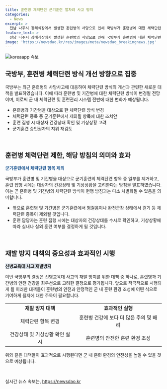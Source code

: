 ```yaml
---
title: 훈련병 체력단련 군기훈련 얼차려 사고 방지
categories:
  - News
excerpt: >
  전남 나주시 장례식장에서 발생한 훈련병의 사망으로 인해 국방부가 훈련병에 대한 체력단련 방식을 변경하기로 결정했다. 향후 훈련병 군기훈련에서 뜀걸음이나 완전군장 상태에서 걷기 등의 체력단련 종목이 제외될 예정이며, 각종 사고를 방지하기 위해 신체상태와 체력수준을 고려해 개인 맞춤형 훈련이 이뤄질 것이다. 또한, 군기훈련 승인권자의 지위를 높일 것으로 결정되었다. 국방부는 계속해서 군의 신뢰를 쌓기 위해 노력할 계획이라고 밝혔다.
feature_text: >
  전남 나주시 장례식장에서 발생한 훈련병의 사망으로 인해 국방부가 훈련병에 대한 체력단련 방식을 변경하기로 결정했다. 향후 훈련병 군기훈련에서 뜀걸음이나 완전군장 상태에서 걷기 등의 체력단련 종목이 제외될 예정이며, 각종 사고를 방지하기 위해 신체상태와 체력수준을 고려해 개인 맞춤형 훈련이 이뤄질 것이다. 또한, 군기훈련 승인권자의 지위를 높일 것으로 결정되었다. 국방부는 계속해서 군의 신뢰를 쌓기 위해 노력할 계획이라고 밝혔다.
image: 'https://newsdao.kr/res/images/meta/newsdao_breakingnews.jpg'
---
```


<p><img src="https://newsdao.kr/res/images/meta/newsdao_breakingnews.jpg" alt="koreaapp 속보" /></p>

<h2 data-ke-size="size26">국방부, 훈련병 체력단련 방식 개선 방향으로 집중</h2>

<p>국방부는 최근 훈련병의 사망사고에 대응하여 체력단련 방식의 개선과 관련한 새로운 대책을 발표하였습니다. 이에 따라 훈련병 및 기간병에 대한 체력단련 방식이 변경될 전망이며, 이로써 군 내 체력단련 및 훈련관리 시스템 전반에 대한 변화가 예상됩니다.</p>

<ul>
  <li>훈련병과 기간병을 대상으로 한 체력단련 방식 변경</li>
  <li>체력단련 종목 중 군기훈련에서 제외될 항목에 대한 조치안</li>
  <li>훈련 집행 시 대상자 건강상태 확인 및 기상상황 고려</li>
  <li>군기훈련 승인권자의 지위 재검토</li>
</ul>

<p data-ke-size="size16">&nbsp;</p>

<h2 data-ke-size="size26">훈련병 체력단련 제한, 해당 방침의 의미와 효과</h2>

<p><b><span style="color: #1a5490;">군기훈련에서 체력단련 항목 제외</span></b></p>

<p>국방부가 훈련병 및 기간병을 대상으로 군기훈련의 체력단련 항목 중 일부를 제거하고, 훈련 집행 시에는 대상자의 건강상태 및 기상상황을 고려한다는 방침을 발표하였습니다. 이는 곧 훈련병 및 기간병의 체력단련 방식이 현행 방침과는 다소 차별화될 수 있음을 의미합니다.</p>

<ul>
  <li>앞으로 훈련병 및 기간병은 군기훈련에서 뜀걸음이나 완전군장 상태에서 걷기 등 체력단련 종목이 제외될 것입니다.</li>
  <li>훈련 담당자는 훈련 집행 시에는 대상자의 건강상태를 수시로 확인하고, 기상상황에 따라 실내나 실외 훈련 여부를 결정하게 될 것입니다.</li>
</ul>

<p data-ke-size="size16">&nbsp;</p>

<h2 data-ke-size="size26">재발 방지 대책의 중요성과 효과적인 시행</h2>

<p><b><span style="background-color: #21538527;">신병교육대 사고 재발방지</span></b></p>

<p>이번 국방부의 결정은 신병교육대 사고의 재발 방지를 위한 대책 중 하나로, 훈련병과 기간병의 안전 건강을 최우선으로 고려한 결정으로 평가됩니다. 앞으로 적극적으로 시행되게 될 이러한 대책들이 훈련병의 안전과 안정적인 군 내 훈련 환경 조성에 어떤 식으로 기여하게 될지에 대한 주목이 필요합니다.</p>

<table>
  <tr>
    <td style="text-align: center; height: 17px;"><b>재발 방지 대책</b></td>
    <td style="text-align: center; height: 17px;"><b>효과적인 실행</b></td>
  </tr>
  <tr>
    <td style="text-align: center; height: 17px;">체력단련 항목 변경</td>
    <td style="text-align: center; height: 17px;">훈련병 건강에 보다 더 많은 주의 및 배려</td>
  </tr>
  <tr>
    <td style="text-align: center; height: 17px;">건강상태 및 기상상황 확인 실시</td>
    <td style="text-align: center; height: 17px;">훈련병의 안전한 훈련 환경 조성</td>
  </tr>
</table>

<p>위와 같은 대책들이 효과적으로 시행된다면 군 내 훈련 환경의 안전성을 높일 수 있을 것으로 예상됩니다.</p>

<p data-ke-size="size16">&nbsp;</p>
실시간 뉴스 속보는, <a href="https://newsdao.kr" rel="dofollow">https://newsdao.kr</a>


